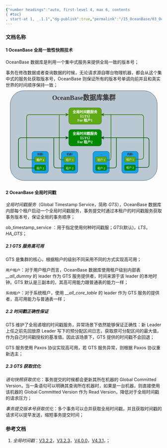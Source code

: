 ```yaml
---
{"number headings":"auto, first-level 4, max 6, contents
{ #toc}
, start-at 1, _.1.1","dg-publish":true,"permalink":"/15_OceanBase/03_OceanBase 高阶进阶/事务管理/OceanBase 全局时间戳/","dgPassFrontmatter":true}
---
```



### 文档名称
#### 1 OceanBase 全局一致性快照技术

OceanBase 数据库是利用一个集中式服务来提供全局一致的版本号；

事务在修改数据或者查询数据的时候，无论请求源自哪台物理机器，都会从这个集中式的服务处获取版本号，OceanBase 则保证所有的版本号单调向前并且和真实世界的时间顺序保持一致；
<svg xmlns="http://www.w3.org/2000/svg" version="1.1" height="331.00000000000006px" width="541.0000000000001px" viewBox="-10 -10 561.0000000000001 351.00000000000006" content="&lt;mxGraphModel dx=&quot;1228&quot; dy=&quot;941&quot; grid=&quot;1&quot; gridSize=&quot;10&quot; guides=&quot;1&quot; tooltips=&quot;1&quot; connect=&quot;1&quot; arrows=&quot;1&quot; fold=&quot;1&quot; page=&quot;0&quot; pageScale=&quot;1&quot; pageWidth=&quot;827&quot; pageHeight=&quot;1169&quot; math=&quot;0&quot; shadow=&quot;0&quot;&gt;&lt;root&gt;&lt;mxCell id=&quot;0&quot;/&gt;&lt;mxCell id=&quot;168&quot; value=&quot;00&quot; style=&quot;locked=1;&quot; parent=&quot;0&quot;/&gt;&lt;mxCell id=&quot;182&quot; value=&quot;&quot; style=&quot;rounded=1;whiteSpace=wrap;html=1;fontSize=10;fillColor=#bac8d3;strokeColor=#23445d;&quot; vertex=&quot;1&quot; parent=&quot;168&quot;&gt;&lt;mxGeometry x=&quot;-110&quot; y=&quot;-33&quot; width=&quot;540&quot; height=&quot;330&quot; as=&quot;geometry&quot;/&gt;&lt;/mxCell&gt;&lt;mxCell id=&quot;3&quot; value=&quot;&amp;lt;div&amp;gt;&amp;lt;span style=&amp;quot;font-size: 18pt ; font-family: &amp;amp;#34;alibabapuhuiti_2_85_bold&amp;amp;#34; ; color: rgb(58 , 54 , 54) ; font-weight: bold&amp;quot;&amp;gt;OceanBase数据库集群&amp;lt;/span&amp;gt;&amp;lt;/div&amp;gt;&quot; style=&quot;text;html=1;strokeColor=none;fillColor=none;align=center;verticalAlign=middle;whiteSpace=wrap;rounded=0;&quot; parent=&quot;168&quot; vertex=&quot;1&quot;&gt;&lt;mxGeometry x=&quot;25&quot; y=&quot;-33&quot; width=&quot;270&quot; height=&quot;50&quot; as=&quot;geometry&quot;/&gt;&lt;/mxCell&gt;&lt;mxCell id=&quot;1&quot; value=&quot;01&quot; style=&quot;locked=1;&quot; parent=&quot;0&quot;/&gt;&lt;mxCell id=&quot;5&quot; value=&quot;&quot; style=&quot;rounded=1;whiteSpace=wrap;html=1;fillColor=#60a917;strokeColor=#2D7600;fontColor=#ffffff;&quot; parent=&quot;1&quot; vertex=&quot;1&quot;&gt;&lt;mxGeometry x=&quot;105&quot; y=&quot;30&quot; width=&quot;120&quot; height=&quot;60&quot; as=&quot;geometry&quot;/&gt;&lt;/mxCell&gt;&lt;mxCell id=&quot;6&quot; value=&quot;&amp;lt;div style=&amp;quot;font-size: 13px&amp;quot;&amp;gt;&amp;lt;span style=&amp;quot;font-family: &amp;amp;#34;alibabapuhuiti_2_85_bold&amp;amp;#34; ; color: rgb(255 , 255 , 255) ; font-weight: bold&amp;quot;&amp;gt;&amp;lt;font style=&amp;quot;font-size: 13px&amp;quot;&amp;gt;全局时间戳服务&amp;lt;br&amp;gt;&amp;lt;/font&amp;gt;&amp;lt;/span&amp;gt;&amp;lt;/div&amp;gt;&amp;lt;div style=&amp;quot;font-size: 13px&amp;quot;&amp;gt;&amp;lt;span style=&amp;quot;font-family: &amp;amp;#34;alibabapuhuiti_2_85_bold&amp;amp;#34; ; color: rgb(255 , 255 , 255) ; font-weight: bold&amp;quot;&amp;gt;&amp;lt;font style=&amp;quot;font-size: 13px&amp;quot;&amp;gt;（GTS）&amp;lt;br&amp;gt;&amp;lt;/font&amp;gt;&amp;lt;/span&amp;gt;&amp;lt;/div&amp;gt;&amp;lt;div style=&amp;quot;font-size: 13px&amp;quot;&amp;gt;&amp;lt;span style=&amp;quot;font-family: &amp;amp;#34;alibabapuhuiti_2_85_bold&amp;amp;#34; ; color: rgb(255 , 255 , 255) ; font-weight: bold&amp;quot;&amp;gt;&amp;lt;font style=&amp;quot;font-size: 13px&amp;quot;&amp;gt;For 租户1&amp;lt;/font&amp;gt;&amp;lt;/span&amp;gt;&amp;lt;/div&amp;gt;&quot; style=&quot;text;html=1;strokeColor=none;fillColor=none;align=center;verticalAlign=middle;whiteSpace=wrap;rounded=0;&quot; parent=&quot;1&quot; vertex=&quot;1&quot;&gt;&lt;mxGeometry x=&quot;105&quot; y=&quot;50&quot; width=&quot;117.5&quot; height=&quot;20&quot; as=&quot;geometry&quot;/&gt;&lt;/mxCell&gt;&lt;mxCell id=&quot;8&quot; value=&quot;&quot; style=&quot;rounded=1;whiteSpace=wrap;html=1;fillColor=#008a00;strokeColor=#005700;fontColor=#ffffff;&quot; parent=&quot;1&quot; vertex=&quot;1&quot;&gt;&lt;mxGeometry x=&quot;105&quot; y=&quot;110&quot; width=&quot;120&quot; height=&quot;60&quot; as=&quot;geometry&quot;/&gt;&lt;/mxCell&gt;&lt;mxCell id=&quot;9&quot; value=&quot;&amp;lt;div style=&amp;quot;font-size: 13px&amp;quot;&amp;gt;&amp;lt;span style=&amp;quot;font-family: &amp;amp;#34;alibabapuhuiti_2_85_bold&amp;amp;#34; ; color: rgb(255 , 255 , 255) ; font-weight: bold&amp;quot;&amp;gt;&amp;lt;font style=&amp;quot;font-size: 13px&amp;quot;&amp;gt;全局时间戳服务&amp;lt;br&amp;gt;&amp;lt;/font&amp;gt;&amp;lt;/span&amp;gt;&amp;lt;/div&amp;gt;&amp;lt;div style=&amp;quot;font-size: 13px&amp;quot;&amp;gt;&amp;lt;span style=&amp;quot;font-family: &amp;amp;#34;alibabapuhuiti_2_85_bold&amp;amp;#34; ; color: rgb(255 , 255 , 255) ; font-weight: bold&amp;quot;&amp;gt;&amp;lt;font style=&amp;quot;font-size: 13px&amp;quot;&amp;gt;（GTS）&amp;lt;br&amp;gt;&amp;lt;/font&amp;gt;&amp;lt;/span&amp;gt;&amp;lt;/div&amp;gt;&amp;lt;div style=&amp;quot;font-size: 13px&amp;quot;&amp;gt;&amp;lt;span style=&amp;quot;font-family: &amp;amp;#34;alibabapuhuiti_2_85_bold&amp;amp;#34; ; color: rgb(255 , 255 , 255) ; font-weight: bold&amp;quot;&amp;gt;&amp;lt;font style=&amp;quot;font-size: 13px&amp;quot;&amp;gt;For 租户2&amp;lt;/font&amp;gt;&amp;lt;/span&amp;gt;&amp;lt;/div&amp;gt;&quot; style=&quot;text;html=1;strokeColor=none;fillColor=none;align=center;verticalAlign=middle;whiteSpace=wrap;rounded=0;&quot; parent=&quot;1&quot; vertex=&quot;1&quot;&gt;&lt;mxGeometry x=&quot;105&quot; y=&quot;130&quot; width=&quot;117.5&quot; height=&quot;20&quot; as=&quot;geometry&quot;/&gt;&lt;/mxCell&gt;&lt;mxCell id=&quot;10&quot; value=&quot;&quot; style=&quot;rounded=1;whiteSpace=wrap;html=1;fillColor=#1ba1e2;strokeColor=#006EAF;fontColor=#ffffff;&quot; parent=&quot;1&quot; vertex=&quot;1&quot;&gt;&lt;mxGeometry x=&quot;-30&quot; y=&quot;190&quot; width=&quot;60&quot; height=&quot;80&quot; as=&quot;geometry&quot;/&gt;&lt;/mxCell&gt;&lt;mxCell id=&quot;72&quot; value=&quot;&quot; style=&quot;rounded=1;whiteSpace=wrap;html=1;fillColor=#1ba1e2;strokeColor=#006EAF;fontColor=#ffffff;&quot; vertex=&quot;1&quot; parent=&quot;1&quot;&gt;&lt;mxGeometry x=&quot;194&quot; y=&quot;190&quot; width=&quot;60&quot; height=&quot;80&quot; as=&quot;geometry&quot;/&gt;&lt;/mxCell&gt;&lt;mxCell id=&quot;73&quot; value=&quot;&amp;lt;div style=&amp;quot;font-size: 9px;&amp;quot;&amp;gt;&amp;lt;span style=&amp;quot;font-size: 9px; font-family: alibabapuhuiti_2_85_bold; color: rgb(58, 54, 54); font-weight: bold;&amp;quot;&amp;gt;机器1&amp;lt;/span&amp;gt;&amp;lt;/div&amp;gt;&quot; style=&quot;text;html=1;strokeColor=none;fillColor=none;align=center;verticalAlign=middle;whiteSpace=wrap;rounded=0;fontSize=9;&quot; vertex=&quot;1&quot; parent=&quot;1&quot;&gt;&lt;mxGeometry x=&quot;209&quot; y=&quot;190&quot; width=&quot;30&quot; height=&quot;20&quot; as=&quot;geometry&quot;/&gt;&lt;/mxCell&gt;&lt;mxCell id=&quot;74&quot; value=&quot;&quot; style=&quot;rounded=1;whiteSpace=wrap;html=1;fillColor=#1ba1e2;strokeColor=#006EAF;fontColor=#ffffff;&quot; vertex=&quot;1&quot; parent=&quot;1&quot;&gt;&lt;mxGeometry x=&quot;78&quot; y=&quot;190&quot; width=&quot;60&quot; height=&quot;80&quot; as=&quot;geometry&quot;/&gt;&lt;/mxCell&gt;&lt;mxCell id=&quot;77&quot; value=&quot;&amp;lt;div style=&amp;quot;font-size: 9px;&amp;quot;&amp;gt;&amp;lt;span style=&amp;quot;font-size: 9px; font-family: alibabapuhuiti_2_85_bold; color: rgb(58, 54, 54); font-weight: bold;&amp;quot;&amp;gt;机器1&amp;lt;/span&amp;gt;&amp;lt;/div&amp;gt;&quot; style=&quot;text;html=1;strokeColor=none;fillColor=none;align=center;verticalAlign=middle;whiteSpace=wrap;rounded=0;fontSize=9;&quot; vertex=&quot;1&quot; parent=&quot;1&quot;&gt;&lt;mxGeometry x=&quot;93&quot; y=&quot;190&quot; width=&quot;30&quot; height=&quot;20&quot; as=&quot;geometry&quot;/&gt;&lt;/mxCell&gt;&lt;mxCell id=&quot;80&quot; value=&quot;&amp;lt;div style=&amp;quot;font-size: 9px;&amp;quot;&amp;gt;&amp;lt;span style=&amp;quot;font-size: 9px; font-family: alibabapuhuiti_2_85_bold; color: rgb(58, 54, 54); font-weight: bold;&amp;quot;&amp;gt;机器1&amp;lt;/span&amp;gt;&amp;lt;/div&amp;gt;&quot; style=&quot;text;html=1;strokeColor=none;fillColor=none;align=center;verticalAlign=middle;whiteSpace=wrap;rounded=0;fontSize=9;&quot; vertex=&quot;1&quot; parent=&quot;1&quot;&gt;&lt;mxGeometry x=&quot;-15&quot; y=&quot;190&quot; width=&quot;30&quot; height=&quot;20&quot; as=&quot;geometry&quot;/&gt;&lt;/mxCell&gt;&lt;mxCell id=&quot;84&quot; value=&quot;&quot; style=&quot;rounded=1;whiteSpace=wrap;html=1;fillColor=#1ba1e2;strokeColor=#006EAF;fontColor=#ffffff;&quot; vertex=&quot;1&quot; parent=&quot;1&quot;&gt;&lt;mxGeometry x=&quot;300&quot; y=&quot;190&quot; width=&quot;60&quot; height=&quot;80&quot; as=&quot;geometry&quot;/&gt;&lt;/mxCell&gt;&lt;mxCell id=&quot;85&quot; value=&quot;&amp;lt;div style=&amp;quot;font-size: 9px;&amp;quot;&amp;gt;&amp;lt;span style=&amp;quot;font-size: 9px; font-family: alibabapuhuiti_2_85_bold; color: rgb(58, 54, 54); font-weight: bold;&amp;quot;&amp;gt;机器1&amp;lt;/span&amp;gt;&amp;lt;/div&amp;gt;&quot; style=&quot;text;html=1;strokeColor=none;fillColor=none;align=center;verticalAlign=middle;whiteSpace=wrap;rounded=0;fontSize=9;&quot; vertex=&quot;1&quot; parent=&quot;1&quot;&gt;&lt;mxGeometry x=&quot;315&quot; y=&quot;190&quot; width=&quot;30&quot; height=&quot;20&quot; as=&quot;geometry&quot;/&gt;&lt;/mxCell&gt;&lt;mxCell id=&quot;117&quot; value=&quot;_3&quot; style=&quot;locked=1;&quot; parent=&quot;0&quot;/&gt;&lt;mxCell id=&quot;124&quot; value=&quot;&quot; style=&quot;rounded=1;whiteSpace=wrap;html=1;fillColor=#1ba1e2;strokeColor=#006EAF;fontColor=#ffffff;&quot; vertex=&quot;1&quot; parent=&quot;117&quot;&gt;&lt;mxGeometry x=&quot;-30&quot; y=&quot;190&quot; width=&quot;60&quot; height=&quot;80&quot; as=&quot;geometry&quot;/&gt;&lt;/mxCell&gt;&lt;mxCell id=&quot;130&quot; value=&quot;&quot; style=&quot;rounded=1;whiteSpace=wrap;html=1;fillColor=#1ba1e2;strokeColor=#006EAF;fontColor=#ffffff;&quot; vertex=&quot;1&quot; parent=&quot;117&quot;&gt;&lt;mxGeometry x=&quot;194&quot; y=&quot;190&quot; width=&quot;60&quot; height=&quot;80&quot; as=&quot;geometry&quot;/&gt;&lt;/mxCell&gt;&lt;mxCell id=&quot;131&quot; value=&quot;&amp;lt;div style=&amp;quot;font-size: 9px&amp;quot;&amp;gt;&amp;lt;span style=&amp;quot;font-size: 9px ; font-family: &amp;amp;#34;alibabapuhuiti_2_85_bold&amp;amp;#34; ; color: rgb(58 , 54 , 54) ; font-weight: bold&amp;quot;&amp;gt;....&amp;lt;/span&amp;gt;&amp;lt;/div&amp;gt;&quot; style=&quot;text;html=1;strokeColor=none;fillColor=none;align=center;verticalAlign=middle;whiteSpace=wrap;rounded=0;fontSize=9;&quot; vertex=&quot;1&quot; parent=&quot;117&quot;&gt;&lt;mxGeometry x=&quot;209&quot; y=&quot;190&quot; width=&quot;30&quot; height=&quot;20&quot; as=&quot;geometry&quot;/&gt;&lt;/mxCell&gt;&lt;mxCell id=&quot;132&quot; value=&quot;&quot; style=&quot;rounded=1;whiteSpace=wrap;html=1;fillColor=#1ba1e2;strokeColor=#006EAF;fontColor=#ffffff;&quot; vertex=&quot;1&quot; parent=&quot;117&quot;&gt;&lt;mxGeometry x=&quot;78&quot; y=&quot;190&quot; width=&quot;60&quot; height=&quot;80&quot; as=&quot;geometry&quot;/&gt;&lt;/mxCell&gt;&lt;mxCell id=&quot;133&quot; value=&quot;&amp;lt;div style=&amp;quot;font-size: 9px;&amp;quot;&amp;gt;&amp;lt;span style=&amp;quot;font-size: 9px; font-family: alibabapuhuiti_2_85_bold; color: rgb(58, 54, 54); font-weight: bold;&amp;quot;&amp;gt;机器1&amp;lt;/span&amp;gt;&amp;lt;/div&amp;gt;&quot; style=&quot;text;html=1;strokeColor=none;fillColor=none;align=center;verticalAlign=middle;whiteSpace=wrap;rounded=0;fontSize=9;&quot; vertex=&quot;1&quot; parent=&quot;117&quot;&gt;&lt;mxGeometry x=&quot;93&quot; y=&quot;190&quot; width=&quot;30&quot; height=&quot;20&quot; as=&quot;geometry&quot;/&gt;&lt;/mxCell&gt;&lt;mxCell id=&quot;134&quot; value=&quot;&amp;lt;div style=&amp;quot;font-size: 9px;&amp;quot;&amp;gt;&amp;lt;span style=&amp;quot;font-size: 9px; font-family: alibabapuhuiti_2_85_bold; color: rgb(58, 54, 54); font-weight: bold;&amp;quot;&amp;gt;机器1&amp;lt;/span&amp;gt;&amp;lt;/div&amp;gt;&quot; style=&quot;text;html=1;strokeColor=none;fillColor=none;align=center;verticalAlign=middle;whiteSpace=wrap;rounded=0;fontSize=9;&quot; vertex=&quot;1&quot; parent=&quot;117&quot;&gt;&lt;mxGeometry x=&quot;-15&quot; y=&quot;190&quot; width=&quot;30&quot; height=&quot;20&quot; as=&quot;geometry&quot;/&gt;&lt;/mxCell&gt;&lt;mxCell id=&quot;136&quot; value=&quot;&quot; style=&quot;rounded=1;whiteSpace=wrap;html=1;fillColor=#1ba1e2;strokeColor=#006EAF;fontColor=#ffffff;&quot; vertex=&quot;1&quot; parent=&quot;117&quot;&gt;&lt;mxGeometry x=&quot;300&quot; y=&quot;190&quot; width=&quot;60&quot; height=&quot;80&quot; as=&quot;geometry&quot;/&gt;&lt;/mxCell&gt;&lt;mxCell id=&quot;137&quot; value=&quot;&amp;lt;div style=&amp;quot;font-size: 9px;&amp;quot;&amp;gt;&amp;lt;span style=&amp;quot;font-size: 9px; font-family: alibabapuhuiti_2_85_bold; color: rgb(58, 54, 54); font-weight: bold;&amp;quot;&amp;gt;机器1&amp;lt;/span&amp;gt;&amp;lt;/div&amp;gt;&quot; style=&quot;text;html=1;strokeColor=none;fillColor=none;align=center;verticalAlign=middle;whiteSpace=wrap;rounded=0;fontSize=9;&quot; vertex=&quot;1&quot; parent=&quot;117&quot;&gt;&lt;mxGeometry x=&quot;315&quot; y=&quot;190&quot; width=&quot;30&quot; height=&quot;20&quot; as=&quot;geometry&quot;/&gt;&lt;/mxCell&gt;&lt;mxCell id=&quot;138&quot; value=&quot;&quot; style=&quot;rounded=1;whiteSpace=wrap;html=1;fillColor=#60a917;strokeColor=#2D7600;fontColor=#ffffff;&quot; vertex=&quot;1&quot; parent=&quot;117&quot;&gt;&lt;mxGeometry x=&quot;-20&quot; y=&quot;210&quot; width=&quot;40&quot; height=&quot;20&quot; as=&quot;geometry&quot;/&gt;&lt;/mxCell&gt;&lt;mxCell id=&quot;139&quot; value=&quot;&quot; style=&quot;rounded=1;whiteSpace=wrap;html=1;fillColor=#008a00;strokeColor=#005700;fontColor=#ffffff;&quot; vertex=&quot;1&quot; parent=&quot;117&quot;&gt;&lt;mxGeometry x=&quot;-20&quot; y=&quot;240&quot; width=&quot;40&quot; height=&quot;20&quot; as=&quot;geometry&quot;/&gt;&lt;/mxCell&gt;&lt;mxCell id=&quot;141&quot; value=&quot;&quot; style=&quot;rounded=1;whiteSpace=wrap;html=1;fillColor=#60a917;strokeColor=#2D7600;fontColor=#ffffff;&quot; vertex=&quot;1&quot; parent=&quot;117&quot;&gt;&lt;mxGeometry x=&quot;88&quot; y=&quot;210&quot; width=&quot;40&quot; height=&quot;20&quot; as=&quot;geometry&quot;/&gt;&lt;/mxCell&gt;&lt;mxCell id=&quot;142&quot; value=&quot;&quot; style=&quot;rounded=1;whiteSpace=wrap;html=1;fillColor=#008a00;strokeColor=#005700;fontColor=#ffffff;&quot; vertex=&quot;1&quot; parent=&quot;117&quot;&gt;&lt;mxGeometry x=&quot;88&quot; y=&quot;240&quot; width=&quot;40&quot; height=&quot;20&quot; as=&quot;geometry&quot;/&gt;&lt;/mxCell&gt;&lt;mxCell id=&quot;143&quot; value=&quot;&quot; style=&quot;rounded=1;whiteSpace=wrap;html=1;fillColor=#60a917;strokeColor=#2D7600;fontColor=#ffffff;&quot; vertex=&quot;1&quot; parent=&quot;117&quot;&gt;&lt;mxGeometry x=&quot;204&quot; y=&quot;210&quot; width=&quot;40&quot; height=&quot;20&quot; as=&quot;geometry&quot;/&gt;&lt;/mxCell&gt;&lt;mxCell id=&quot;144&quot; value=&quot;&quot; style=&quot;rounded=1;whiteSpace=wrap;html=1;fillColor=#008a00;strokeColor=#005700;fontColor=#ffffff;&quot; vertex=&quot;1&quot; parent=&quot;117&quot;&gt;&lt;mxGeometry x=&quot;204&quot; y=&quot;240&quot; width=&quot;40&quot; height=&quot;20&quot; as=&quot;geometry&quot;/&gt;&lt;/mxCell&gt;&lt;mxCell id=&quot;145&quot; value=&quot;&quot; style=&quot;rounded=1;whiteSpace=wrap;html=1;fillColor=#60a917;strokeColor=#2D7600;fontColor=#ffffff;&quot; vertex=&quot;1&quot; parent=&quot;117&quot;&gt;&lt;mxGeometry x=&quot;310&quot; y=&quot;210&quot; width=&quot;40&quot; height=&quot;20&quot; as=&quot;geometry&quot;/&gt;&lt;/mxCell&gt;&lt;mxCell id=&quot;146&quot; value=&quot;&quot; style=&quot;rounded=1;whiteSpace=wrap;html=1;fillColor=#008a00;strokeColor=#005700;fontColor=#ffffff;&quot; vertex=&quot;1&quot; parent=&quot;117&quot;&gt;&lt;mxGeometry x=&quot;310&quot; y=&quot;240&quot; width=&quot;40&quot; height=&quot;20&quot; as=&quot;geometry&quot;/&gt;&lt;/mxCell&gt;&lt;mxCell id=&quot;147&quot; value=&quot;租户 1&quot; style=&quot;text;html=1;strokeColor=none;fillColor=none;align=center;verticalAlign=middle;whiteSpace=wrap;rounded=0;fontSize=10;&quot; vertex=&quot;1&quot; parent=&quot;117&quot;&gt;&lt;mxGeometry x=&quot;-20&quot; y=&quot;212&quot; width=&quot;40&quot; height=&quot;18&quot; as=&quot;geometry&quot;/&gt;&lt;/mxCell&gt;&lt;mxCell id=&quot;148&quot; value=&quot;租户 2&quot; style=&quot;text;html=1;strokeColor=none;fillColor=none;align=center;verticalAlign=middle;whiteSpace=wrap;rounded=0;fontSize=10;&quot; vertex=&quot;1&quot; parent=&quot;117&quot;&gt;&lt;mxGeometry x=&quot;-20&quot; y=&quot;240&quot; width=&quot;40&quot; height=&quot;22&quot; as=&quot;geometry&quot;/&gt;&lt;/mxCell&gt;&lt;mxCell id=&quot;149&quot; value=&quot;租户 1&quot; style=&quot;text;html=1;strokeColor=none;fillColor=none;align=center;verticalAlign=middle;whiteSpace=wrap;rounded=0;fontSize=10;&quot; vertex=&quot;1&quot; parent=&quot;117&quot;&gt;&lt;mxGeometry x=&quot;88&quot; y=&quot;212&quot; width=&quot;40&quot; height=&quot;18&quot; as=&quot;geometry&quot;/&gt;&lt;/mxCell&gt;&lt;mxCell id=&quot;150&quot; value=&quot;租户 2&quot; style=&quot;text;html=1;strokeColor=none;fillColor=none;align=center;verticalAlign=middle;whiteSpace=wrap;rounded=0;fontSize=10;&quot; vertex=&quot;1&quot; parent=&quot;117&quot;&gt;&lt;mxGeometry x=&quot;88&quot; y=&quot;240&quot; width=&quot;40&quot; height=&quot;22&quot; as=&quot;geometry&quot;/&gt;&lt;/mxCell&gt;&lt;mxCell id=&quot;153&quot; value=&quot;租户 1&quot; style=&quot;text;html=1;strokeColor=none;fillColor=none;align=center;verticalAlign=middle;whiteSpace=wrap;rounded=0;fontSize=10;&quot; vertex=&quot;1&quot; parent=&quot;117&quot;&gt;&lt;mxGeometry x=&quot;-20&quot; y=&quot;212&quot; width=&quot;40&quot; height=&quot;18&quot; as=&quot;geometry&quot;/&gt;&lt;/mxCell&gt;&lt;mxCell id=&quot;154&quot; value=&quot;租户 2&quot; style=&quot;text;html=1;strokeColor=none;fillColor=none;align=center;verticalAlign=middle;whiteSpace=wrap;rounded=0;fontSize=10;&quot; vertex=&quot;1&quot; parent=&quot;117&quot;&gt;&lt;mxGeometry x=&quot;204&quot; y=&quot;240&quot; width=&quot;40&quot; height=&quot;22&quot; as=&quot;geometry&quot;/&gt;&lt;/mxCell&gt;&lt;mxCell id=&quot;155&quot; value=&quot;租户 1&quot; style=&quot;text;html=1;strokeColor=none;fillColor=none;align=center;verticalAlign=middle;whiteSpace=wrap;rounded=0;fontSize=10;&quot; vertex=&quot;1&quot; parent=&quot;117&quot;&gt;&lt;mxGeometry x=&quot;204&quot; y=&quot;212&quot; width=&quot;40&quot; height=&quot;18&quot; as=&quot;geometry&quot;/&gt;&lt;/mxCell&gt;&lt;mxCell id=&quot;156&quot; value=&quot;租户 2&quot; style=&quot;text;html=1;strokeColor=none;fillColor=none;align=center;verticalAlign=middle;whiteSpace=wrap;rounded=0;fontSize=10;&quot; vertex=&quot;1&quot; parent=&quot;117&quot;&gt;&lt;mxGeometry x=&quot;310&quot; y=&quot;238&quot; width=&quot;40&quot; height=&quot;22&quot; as=&quot;geometry&quot;/&gt;&lt;/mxCell&gt;&lt;mxCell id=&quot;157&quot; value=&quot;租户 1&quot; style=&quot;text;html=1;strokeColor=none;fillColor=none;align=center;verticalAlign=middle;whiteSpace=wrap;rounded=0;fontSize=10;&quot; vertex=&quot;1&quot; parent=&quot;117&quot;&gt;&lt;mxGeometry x=&quot;310&quot; y=&quot;210&quot; width=&quot;40&quot; height=&quot;18&quot; as=&quot;geometry&quot;/&gt;&lt;/mxCell&gt;&lt;mxCell id=&quot;184&quot; value=&quot;&quot; style=&quot;endArrow=classic;html=1;fontSize=10;strokeWidth=2;fillColor=#60a917;strokeColor=#2D7600;exitX=0;exitY=0.5;exitDx=0;exitDy=0;entryX=0;entryY=0.25;entryDx=0;entryDy=0;&quot; edge=&quot;1&quot; parent=&quot;117&quot; source=&quot;153&quot; target=&quot;6&quot;&gt;&lt;mxGeometry width=&quot;50&quot; height=&quot;50&quot; relative=&quot;1&quot; as=&quot;geometry&quot;&gt;&lt;mxPoint x=&quot;40&quot; y=&quot;230&quot; as=&quot;sourcePoint&quot;/&gt;&lt;mxPoint x=&quot;90&quot; y=&quot;180&quot; as=&quot;targetPoint&quot;/&gt;&lt;Array as=&quot;points&quot;&gt;&lt;mxPoint x=&quot;-50&quot; y=&quot;221&quot;/&gt;&lt;mxPoint x=&quot;-50&quot; y=&quot;55&quot;/&gt;&lt;/Array&gt;&lt;/mxGeometry&gt;&lt;/mxCell&gt;&lt;mxCell id=&quot;190&quot; value=&quot;&quot; style=&quot;endArrow=none;html=1;fontSize=10;strokeWidth=2;fillColor=#60a917;strokeColor=#2D7600;exitX=0;exitY=0.5;exitDx=0;exitDy=0;&quot; edge=&quot;1&quot; parent=&quot;117&quot; source=&quot;149&quot;&gt;&lt;mxGeometry width=&quot;50&quot; height=&quot;50&quot; relative=&quot;1&quot; as=&quot;geometry&quot;&gt;&lt;mxPoint x=&quot;70&quot; y=&quot;206&quot; as=&quot;sourcePoint&quot;/&gt;&lt;mxPoint x=&quot;70&quot; y=&quot;56&quot; as=&quot;targetPoint&quot;/&gt;&lt;Array as=&quot;points&quot;&gt;&lt;mxPoint x=&quot;70&quot; y=&quot;221&quot;/&gt;&lt;mxPoint x=&quot;70&quot; y=&quot;180&quot;/&gt;&lt;mxPoint x=&quot;70&quot; y=&quot;136&quot;/&gt;&lt;/Array&gt;&lt;/mxGeometry&gt;&lt;/mxCell&gt;&lt;mxCell id=&quot;193&quot; value=&quot;&quot; style=&quot;endArrow=classic;html=1;fontSize=10;strokeWidth=2;exitX=1;exitY=0.5;exitDx=0;exitDy=0;fillColor=#60a917;strokeColor=#2D7600;entryX=1;entryY=0.25;entryDx=0;entryDy=0;&quot; edge=&quot;1&quot; parent=&quot;117&quot; source=&quot;157&quot; target=&quot;6&quot;&gt;&lt;mxGeometry width=&quot;50&quot; height=&quot;50&quot; relative=&quot;1&quot; as=&quot;geometry&quot;&gt;&lt;mxPoint x=&quot;380&quot; y=&quot;270&quot; as=&quot;sourcePoint&quot;/&gt;&lt;mxPoint x=&quot;430&quot; y=&quot;220&quot; as=&quot;targetPoint&quot;/&gt;&lt;Array as=&quot;points&quot;&gt;&lt;mxPoint x=&quot;380&quot; y=&quot;219&quot;/&gt;&lt;mxPoint x=&quot;380&quot; y=&quot;55&quot;/&gt;&lt;/Array&gt;&lt;/mxGeometry&gt;&lt;/mxCell&gt;&lt;mxCell id=&quot;194&quot; value=&quot;&quot; style=&quot;endArrow=none;html=1;fontSize=10;strokeWidth=2;exitX=1;exitY=0.5;exitDx=0;exitDy=0;fillColor=#60a917;strokeColor=#2D7600;&quot; edge=&quot;1&quot; parent=&quot;117&quot; source=&quot;155&quot;&gt;&lt;mxGeometry width=&quot;50&quot; height=&quot;50&quot; relative=&quot;1&quot; as=&quot;geometry&quot;&gt;&lt;mxPoint x=&quot;310&quot; y=&quot;223&quot; as=&quot;sourcePoint&quot;/&gt;&lt;mxPoint x=&quot;260&quot; y=&quot;54&quot; as=&quot;targetPoint&quot;/&gt;&lt;Array as=&quot;points&quot;&gt;&lt;mxPoint x=&quot;260&quot; y=&quot;223&quot;/&gt;&lt;/Array&gt;&lt;/mxGeometry&gt;&lt;/mxCell&gt;&lt;mxCell id=&quot;195&quot; value=&quot;&quot; style=&quot;endArrow=classic;html=1;fontSize=10;strokeWidth=2;entryX=0;entryY=0.5;entryDx=0;entryDy=0;exitX=0;exitY=0.5;exitDx=0;exitDy=0;fillColor=#008a00;strokeColor=#005700;&quot; edge=&quot;1&quot; parent=&quot;117&quot; source=&quot;148&quot; target=&quot;9&quot;&gt;&lt;mxGeometry width=&quot;50&quot; height=&quot;50&quot; relative=&quot;1&quot; as=&quot;geometry&quot;&gt;&lt;mxPoint x=&quot;170&quot; y=&quot;230&quot; as=&quot;sourcePoint&quot;/&gt;&lt;mxPoint x=&quot;220&quot; y=&quot;180&quot; as=&quot;targetPoint&quot;/&gt;&lt;Array as=&quot;points&quot;&gt;&lt;mxPoint x=&quot;-80&quot; y=&quot;251&quot;/&gt;&lt;mxPoint x=&quot;-80&quot; y=&quot;140&quot;/&gt;&lt;/Array&gt;&lt;/mxGeometry&gt;&lt;/mxCell&gt;&lt;mxCell id=&quot;196&quot; value=&quot;&quot; style=&quot;endArrow=none;html=1;fontSize=10;strokeWidth=2;exitX=0;exitY=0.5;exitDx=0;exitDy=0;fillColor=#008a00;strokeColor=#005700;&quot; edge=&quot;1&quot; parent=&quot;117&quot; source=&quot;150&quot;&gt;&lt;mxGeometry width=&quot;50&quot; height=&quot;50&quot; relative=&quot;1&quot; as=&quot;geometry&quot;&gt;&lt;mxPoint x=&quot;170&quot; y=&quot;230&quot; as=&quot;sourcePoint&quot;/&gt;&lt;mxPoint x=&quot;50&quot; y=&quot;140&quot; as=&quot;targetPoint&quot;/&gt;&lt;Array as=&quot;points&quot;&gt;&lt;mxPoint x=&quot;50&quot; y=&quot;251&quot;/&gt;&lt;/Array&gt;&lt;/mxGeometry&gt;&lt;/mxCell&gt;&lt;mxCell id=&quot;197&quot; value=&quot;&quot; style=&quot;endArrow=classic;html=1;fontSize=10;strokeWidth=2;exitX=1;exitY=0.5;exitDx=0;exitDy=0;fillColor=#008a00;strokeColor=#005700;&quot; edge=&quot;1&quot; parent=&quot;117&quot; source=&quot;156&quot; target=&quot;9&quot;&gt;&lt;mxGeometry width=&quot;50&quot; height=&quot;50&quot; relative=&quot;1&quot; as=&quot;geometry&quot;&gt;&lt;mxPoint x=&quot;390&quot; y=&quot;300&quot; as=&quot;sourcePoint&quot;/&gt;&lt;mxPoint x=&quot;230&quot; y=&quot;140&quot; as=&quot;targetPoint&quot;/&gt;&lt;Array as=&quot;points&quot;&gt;&lt;mxPoint x=&quot;400&quot; y=&quot;249&quot;/&gt;&lt;mxPoint x=&quot;400&quot; y=&quot;140&quot;/&gt;&lt;/Array&gt;&lt;/mxGeometry&gt;&lt;/mxCell&gt;&lt;mxCell id=&quot;198&quot; value=&quot;&quot; style=&quot;endArrow=none;html=1;fontSize=10;strokeWidth=2;fillColor=#008a00;strokeColor=#005700;exitX=1;exitY=0.5;exitDx=0;exitDy=0;&quot; edge=&quot;1&quot; parent=&quot;117&quot; source=&quot;154&quot;&gt;&lt;mxGeometry width=&quot;50&quot; height=&quot;50&quot; relative=&quot;1&quot; as=&quot;geometry&quot;&gt;&lt;mxPoint x=&quot;170&quot; y=&quot;230&quot; as=&quot;sourcePoint&quot;/&gt;&lt;mxPoint x=&quot;280&quot; y=&quot;140&quot; as=&quot;targetPoint&quot;/&gt;&lt;Array as=&quot;points&quot;&gt;&lt;mxPoint x=&quot;280&quot; y=&quot;251&quot;/&gt;&lt;/Array&gt;&lt;/mxGeometry&gt;&lt;/mxCell&gt;&lt;/root&gt;&lt;/mxGraphModel&gt;"><style type="text/css"></style><rect x="0.5" y="0.5" width="540" height="330" rx="49.5" ry="49.5" fill="#bac8d3" stroke="#23445d" pointer-events="none"/><g><foreignObject style="overflow: visible; text-align: left;" pointer-events="none" width="100%" height="100%"><div xmlns="http://www.w3.org/1999/xhtml" style="display: flex; align-items: unsafe center; justify-content: unsafe center; width: 268px; height: 1px; padding-top: 26px; margin-left: 137px;"><div style="box-sizing: border-box; font-size: 0; text-align: center; "><div style="display: inline-block; font-size: 12px; font-family: Helvetica; color: #f0f0f0; line-height: 1.2; pointer-events: none; white-space: normal; word-wrap: normal; "><div><span style="font-size: 18pt ; font-family: &quot;alibabapuhuiti_2_85_bold&quot; ; color: rgb(58 , 54 , 54) ; font-weight: bold">OceanBase数据库集群</span></div></div></div></div></foreignObject></g><rect x="215.5" y="63.5" width="120" height="60" rx="9" ry="9" fill="#60a917" stroke="#2d7600" pointer-events="none"/><g><foreignObject style="overflow: visible; text-align: left;" pointer-events="none" width="100%" height="100%"><div xmlns="http://www.w3.org/1999/xhtml" style="display: flex; align-items: unsafe center; justify-content: unsafe center; width: 116px; height: 1px; padding-top: 94px; margin-left: 217px;"><div style="box-sizing: border-box; font-size: 0; text-align: center; "><div style="display: inline-block; font-size: 12px; font-family: Helvetica; color: #f0f0f0; line-height: 1.2; pointer-events: none; white-space: normal; word-wrap: normal; "><div style="font-size: 13px"><span style="font-family: &quot;alibabapuhuiti_2_85_bold&quot; ; color: rgb(255 , 255 , 255) ; font-weight: bold"><font style="font-size: 13px">全局时间戳服务<br /></font></span></div><div style="font-size: 13px"><span style="font-family: &quot;alibabapuhuiti_2_85_bold&quot; ; color: rgb(255 , 255 , 255) ; font-weight: bold"><font style="font-size: 13px">（GTS）<br /></font></span></div><div style="font-size: 13px"><span style="font-family: &quot;alibabapuhuiti_2_85_bold&quot; ; color: rgb(255 , 255 , 255) ; font-weight: bold"><font style="font-size: 13px">For 租户1</font></span></div></div></div></div></foreignObject></g><rect x="215.5" y="143.5" width="120" height="60" rx="9" ry="9" fill="#008a00" stroke="#005700" pointer-events="none"/><g><foreignObject style="overflow: visible; text-align: left;" pointer-events="none" width="100%" height="100%"><div xmlns="http://www.w3.org/1999/xhtml" style="display: flex; align-items: unsafe center; justify-content: unsafe center; width: 116px; height: 1px; padding-top: 174px; margin-left: 217px;"><div style="box-sizing: border-box; font-size: 0; text-align: center; "><div style="display: inline-block; font-size: 12px; font-family: Helvetica; color: #f0f0f0; line-height: 1.2; pointer-events: none; white-space: normal; word-wrap: normal; "><div style="font-size: 13px"><span style="font-family: &quot;alibabapuhuiti_2_85_bold&quot; ; color: rgb(255 , 255 , 255) ; font-weight: bold"><font style="font-size: 13px">全局时间戳服务<br /></font></span></div><div style="font-size: 13px"><span style="font-family: &quot;alibabapuhuiti_2_85_bold&quot; ; color: rgb(255 , 255 , 255) ; font-weight: bold"><font style="font-size: 13px">（GTS）<br /></font></span></div><div style="font-size: 13px"><span style="font-family: &quot;alibabapuhuiti_2_85_bold&quot; ; color: rgb(255 , 255 , 255) ; font-weight: bold"><font style="font-size: 13px">For 租户2</font></span></div></div></div></div></foreignObject></g><rect x="80.5" y="223.5" width="60" height="80" rx="9" ry="9" fill="#1ba1e2" stroke="#006eaf" pointer-events="none"/><rect x="304.5" y="223.5" width="60" height="80" rx="9" ry="9" fill="#1ba1e2" stroke="#006eaf" pointer-events="none"/><g><foreignObject style="overflow: visible; text-align: left;" pointer-events="none" width="100%" height="100%"><div xmlns="http://www.w3.org/1999/xhtml" style="display: flex; align-items: unsafe center; justify-content: unsafe center; width: 28px; height: 1px; padding-top: 234px; margin-left: 321px;"><div style="box-sizing: border-box; font-size: 0; text-align: center; "><div style="display: inline-block; font-size: 9px; font-family: Helvetica; color: #f0f0f0; line-height: 1.2; pointer-events: none; white-space: normal; word-wrap: normal; "><div style="font-size: 9px"><span style="font-size: 9px ; font-family: &quot;alibabapuhuiti_2_85_bold&quot; ; color: rgb(58 , 54 , 54) ; font-weight: bold">机器1</span></div></div></div></div></foreignObject></g><rect x="188.5" y="223.5" width="60" height="80" rx="9" ry="9" fill="#1ba1e2" stroke="#006eaf" pointer-events="none"/><g><foreignObject style="overflow: visible; text-align: left;" pointer-events="none" width="100%" height="100%"><div xmlns="http://www.w3.org/1999/xhtml" style="display: flex; align-items: unsafe center; justify-content: unsafe center; width: 28px; height: 1px; padding-top: 234px; margin-left: 205px;"><div style="box-sizing: border-box; font-size: 0; text-align: center; "><div style="display: inline-block; font-size: 9px; font-family: Helvetica; color: #f0f0f0; line-height: 1.2; pointer-events: none; white-space: normal; word-wrap: normal; "><div style="font-size: 9px"><span style="font-size: 9px ; font-family: &quot;alibabapuhuiti_2_85_bold&quot; ; color: rgb(58 , 54 , 54) ; font-weight: bold">机器1</span></div></div></div></div></foreignObject></g><g><foreignObject style="overflow: visible; text-align: left;" pointer-events="none" width="100%" height="100%"><div xmlns="http://www.w3.org/1999/xhtml" style="display: flex; align-items: unsafe center; justify-content: unsafe center; width: 28px; height: 1px; padding-top: 234px; margin-left: 97px;"><div style="box-sizing: border-box; font-size: 0; text-align: center; "><div style="display: inline-block; font-size: 9px; font-family: Helvetica; color: #f0f0f0; line-height: 1.2; pointer-events: none; white-space: normal; word-wrap: normal; "><div style="font-size: 9px"><span style="font-size: 9px ; font-family: &quot;alibabapuhuiti_2_85_bold&quot; ; color: rgb(58 , 54 , 54) ; font-weight: bold">机器1</span></div></div></div></div></foreignObject></g><rect x="410.5" y="223.5" width="60" height="80" rx="9" ry="9" fill="#1ba1e2" stroke="#006eaf" pointer-events="none"/><g><foreignObject style="overflow: visible; text-align: left;" pointer-events="none" width="100%" height="100%"><div xmlns="http://www.w3.org/1999/xhtml" style="display: flex; align-items: unsafe center; justify-content: unsafe center; width: 28px; height: 1px; padding-top: 234px; margin-left: 427px;"><div style="box-sizing: border-box; font-size: 0; text-align: center; "><div style="display: inline-block; font-size: 9px; font-family: Helvetica; color: #f0f0f0; line-height: 1.2; pointer-events: none; white-space: normal; word-wrap: normal; "><div style="font-size: 9px"><span style="font-size: 9px ; font-family: &quot;alibabapuhuiti_2_85_bold&quot; ; color: rgb(58 , 54 , 54) ; font-weight: bold">机器1</span></div></div></div></div></foreignObject></g><rect x="80.5" y="223.5" width="60" height="80" rx="9" ry="9" fill="#1ba1e2" stroke="#006eaf" pointer-events="none"/><rect x="304.5" y="223.5" width="60" height="80" rx="9" ry="9" fill="#1ba1e2" stroke="#006eaf" pointer-events="none"/><g><foreignObject style="overflow: visible; text-align: left;" pointer-events="none" width="100%" height="100%"><div xmlns="http://www.w3.org/1999/xhtml" style="display: flex; align-items: unsafe center; justify-content: unsafe center; width: 28px; height: 1px; padding-top: 234px; margin-left: 321px;"><div style="box-sizing: border-box; font-size: 0; text-align: center; "><div style="display: inline-block; font-size: 9px; font-family: Helvetica; color: #f0f0f0; line-height: 1.2; pointer-events: none; white-space: normal; word-wrap: normal; "><div style="font-size: 9px"><span style="font-size: 9px ; font-family: &quot;alibabapuhuiti_2_85_bold&quot; ; color: rgb(58 , 54 , 54) ; font-weight: bold">....</span></div></div></div></div></foreignObject></g><rect x="188.5" y="223.5" width="60" height="80" rx="9" ry="9" fill="#1ba1e2" stroke="#006eaf" pointer-events="none"/><g><foreignObject style="overflow: visible; text-align: left;" pointer-events="none" width="100%" height="100%"><div xmlns="http://www.w3.org/1999/xhtml" style="display: flex; align-items: unsafe center; justify-content: unsafe center; width: 28px; height: 1px; padding-top: 234px; margin-left: 205px;"><div style="box-sizing: border-box; font-size: 0; text-align: center; "><div style="display: inline-block; font-size: 9px; font-family: Helvetica; color: #f0f0f0; line-height: 1.2; pointer-events: none; white-space: normal; word-wrap: normal; "><div style="font-size: 9px"><span style="font-size: 9px ; font-family: &quot;alibabapuhuiti_2_85_bold&quot; ; color: rgb(58 , 54 , 54) ; font-weight: bold">机器1</span></div></div></div></div></foreignObject></g><g><foreignObject style="overflow: visible; text-align: left;" pointer-events="none" width="100%" height="100%"><div xmlns="http://www.w3.org/1999/xhtml" style="display: flex; align-items: unsafe center; justify-content: unsafe center; width: 28px; height: 1px; padding-top: 234px; margin-left: 97px;"><div style="box-sizing: border-box; font-size: 0; text-align: center; "><div style="display: inline-block; font-size: 9px; font-family: Helvetica; color: #f0f0f0; line-height: 1.2; pointer-events: none; white-space: normal; word-wrap: normal; "><div style="font-size: 9px"><span style="font-size: 9px ; font-family: &quot;alibabapuhuiti_2_85_bold&quot; ; color: rgb(58 , 54 , 54) ; font-weight: bold">机器1</span></div></div></div></div></foreignObject></g><rect x="410.5" y="223.5" width="60" height="80" rx="9" ry="9" fill="#1ba1e2" stroke="#006eaf" pointer-events="none"/><g><foreignObject style="overflow: visible; text-align: left;" pointer-events="none" width="100%" height="100%"><div xmlns="http://www.w3.org/1999/xhtml" style="display: flex; align-items: unsafe center; justify-content: unsafe center; width: 28px; height: 1px; padding-top: 234px; margin-left: 427px;"><div style="box-sizing: border-box; font-size: 0; text-align: center; "><div style="display: inline-block; font-size: 9px; font-family: Helvetica; color: #f0f0f0; line-height: 1.2; pointer-events: none; white-space: normal; word-wrap: normal; "><div style="font-size: 9px"><span style="font-size: 9px ; font-family: &quot;alibabapuhuiti_2_85_bold&quot; ; color: rgb(58 , 54 , 54) ; font-weight: bold">机器1</span></div></div></div></div></foreignObject></g><rect x="90.5" y="243.5" width="40" height="20" rx="3" ry="3" fill="#60a917" stroke="#2d7600" pointer-events="none"/><rect x="90.5" y="273.5" width="40" height="20" rx="3" ry="3" fill="#008a00" stroke="#005700" pointer-events="none"/><rect x="198.5" y="243.5" width="40" height="20" rx="3" ry="3" fill="#60a917" stroke="#2d7600" pointer-events="none"/><rect x="198.5" y="273.5" width="40" height="20" rx="3" ry="3" fill="#008a00" stroke="#005700" pointer-events="none"/><rect x="314.5" y="243.5" width="40" height="20" rx="3" ry="3" fill="#60a917" stroke="#2d7600" pointer-events="none"/><rect x="314.5" y="273.5" width="40" height="20" rx="3" ry="3" fill="#008a00" stroke="#005700" pointer-events="none"/><rect x="420.5" y="243.5" width="40" height="20" rx="3" ry="3" fill="#60a917" stroke="#2d7600" pointer-events="none"/><rect x="420.5" y="273.5" width="40" height="20" rx="3" ry="3" fill="#008a00" stroke="#005700" pointer-events="none"/><g><foreignObject style="overflow: visible; text-align: left;" pointer-events="none" width="100%" height="100%"><div xmlns="http://www.w3.org/1999/xhtml" style="display: flex; align-items: unsafe center; justify-content: unsafe center; width: 38px; height: 1px; padding-top: 255px; margin-left: 92px;"><div style="box-sizing: border-box; font-size: 0; text-align: center; "><div style="display: inline-block; font-size: 10px; font-family: Helvetica; color: #f0f0f0; line-height: 1.2; pointer-events: none; white-space: normal; word-wrap: normal; ">租户 1</div></div></div></foreignObject></g><g><foreignObject style="overflow: visible; text-align: left;" pointer-events="none" width="100%" height="100%"><div xmlns="http://www.w3.org/1999/xhtml" style="display: flex; align-items: unsafe center; justify-content: unsafe center; width: 38px; height: 1px; padding-top: 285px; margin-left: 92px;"><div style="box-sizing: border-box; font-size: 0; text-align: center; "><div style="display: inline-block; font-size: 10px; font-family: Helvetica; color: #f0f0f0; line-height: 1.2; pointer-events: none; white-space: normal; word-wrap: normal; ">租户 2</div></div></div></foreignObject></g><g><foreignObject style="overflow: visible; text-align: left;" pointer-events="none" width="100%" height="100%"><div xmlns="http://www.w3.org/1999/xhtml" style="display: flex; align-items: unsafe center; justify-content: unsafe center; width: 38px; height: 1px; padding-top: 255px; margin-left: 200px;"><div style="box-sizing: border-box; font-size: 0; text-align: center; "><div style="display: inline-block; font-size: 10px; font-family: Helvetica; color: #f0f0f0; line-height: 1.2; pointer-events: none; white-space: normal; word-wrap: normal; ">租户 1</div></div></div></foreignObject></g><g><foreignObject style="overflow: visible; text-align: left;" pointer-events="none" width="100%" height="100%"><div xmlns="http://www.w3.org/1999/xhtml" style="display: flex; align-items: unsafe center; justify-content: unsafe center; width: 38px; height: 1px; padding-top: 285px; margin-left: 200px;"><div style="box-sizing: border-box; font-size: 0; text-align: center; "><div style="display: inline-block; font-size: 10px; font-family: Helvetica; color: #f0f0f0; line-height: 1.2; pointer-events: none; white-space: normal; word-wrap: normal; ">租户 2</div></div></div></foreignObject></g><g><foreignObject style="overflow: visible; text-align: left;" pointer-events="none" width="100%" height="100%"><div xmlns="http://www.w3.org/1999/xhtml" style="display: flex; align-items: unsafe center; justify-content: unsafe center; width: 38px; height: 1px; padding-top: 255px; margin-left: 92px;"><div style="box-sizing: border-box; font-size: 0; text-align: center; "><div style="display: inline-block; font-size: 10px; font-family: Helvetica; color: #f0f0f0; line-height: 1.2; pointer-events: none; white-space: normal; word-wrap: normal; ">租户 1</div></div></div></foreignObject></g><g><foreignObject style="overflow: visible; text-align: left;" pointer-events="none" width="100%" height="100%"><div xmlns="http://www.w3.org/1999/xhtml" style="display: flex; align-items: unsafe center; justify-content: unsafe center; width: 38px; height: 1px; padding-top: 285px; margin-left: 316px;"><div style="box-sizing: border-box; font-size: 0; text-align: center; "><div style="display: inline-block; font-size: 10px; font-family: Helvetica; color: #f0f0f0; line-height: 1.2; pointer-events: none; white-space: normal; word-wrap: normal; ">租户 2</div></div></div></foreignObject></g><g><foreignObject style="overflow: visible; text-align: left;" pointer-events="none" width="100%" height="100%"><div xmlns="http://www.w3.org/1999/xhtml" style="display: flex; align-items: unsafe center; justify-content: unsafe center; width: 38px; height: 1px; padding-top: 255px; margin-left: 316px;"><div style="box-sizing: border-box; font-size: 0; text-align: center; "><div style="display: inline-block; font-size: 10px; font-family: Helvetica; color: #f0f0f0; line-height: 1.2; pointer-events: none; white-space: normal; word-wrap: normal; ">租户 1</div></div></div></foreignObject></g><g><foreignObject style="overflow: visible; text-align: left;" pointer-events="none" width="100%" height="100%"><div xmlns="http://www.w3.org/1999/xhtml" style="display: flex; align-items: unsafe center; justify-content: unsafe center; width: 38px; height: 1px; padding-top: 283px; margin-left: 422px;"><div style="box-sizing: border-box; font-size: 0; text-align: center; "><div style="display: inline-block; font-size: 10px; font-family: Helvetica; color: #f0f0f0; line-height: 1.2; pointer-events: none; white-space: normal; word-wrap: normal; ">租户 2</div></div></div></foreignObject></g><g><foreignObject style="overflow: visible; text-align: left;" pointer-events="none" width="100%" height="100%"><div xmlns="http://www.w3.org/1999/xhtml" style="display: flex; align-items: unsafe center; justify-content: unsafe center; width: 38px; height: 1px; padding-top: 253px; margin-left: 422px;"><div style="box-sizing: border-box; font-size: 0; text-align: center; "><div style="display: inline-block; font-size: 10px; font-family: Helvetica; color: #f0f0f0; line-height: 1.2; pointer-events: none; white-space: normal; word-wrap: normal; ">租户 1</div></div></div></foreignObject></g><path d="M 90.5 254.5 L 70.5 254.5 Q 60.5 254.5 60.5 244.5 L 60.5 98.5 Q 60.5 88.5 70.5 88.5 L 207.26 88.5" fill="none" stroke="#2d7600" stroke-width="2" stroke-miterlimit="10" pointer-events="none"/><path d="M 213.26 88.5 L 205.26 92.5 L 207.26 88.5 L 205.26 84.5 Z" fill="#2d7600" stroke="#2d7600" stroke-width="2" stroke-miterlimit="10" pointer-events="none"/><path d="M 198.5 254.5 L 189.5 254.5 Q 180.5 254.5 180.5 244.5 L 180.5 223.5 Q 180.5 213.5 180.5 203.5 L 180.5 179.5 Q 180.5 169.5 180.5 159.5 L 180.5 89.5" fill="none" stroke="#2d7600" stroke-width="2" stroke-miterlimit="10" pointer-events="none"/><path d="M 460.5 252.5 L 480.5 252.5 Q 490.5 252.5 490.5 242.5 L 490.5 98.5 Q 490.5 88.5 480.5 88.5 L 341.24 88.5" fill="none" stroke="#2d7600" stroke-width="2" stroke-miterlimit="10" pointer-events="none"/><path d="M 335.24 88.5 L 343.24 84.5 L 341.24 88.5 L 343.24 92.5 Z" fill="#2d7600" stroke="#2d7600" stroke-width="2" stroke-miterlimit="10" pointer-events="none"/><path d="M 354.5 254.5 L 362.5 255.5 Q 370.5 256.5 370.5 246.5 L 370.5 87.5" fill="none" stroke="#2d7600" stroke-width="2" stroke-miterlimit="10" pointer-events="none"/><path d="M 90.5 284.5 L 40.5 284.5 Q 30.5 284.5 30.5 274.5 L 30.5 183.5 Q 30.5 173.5 40.5 173.5 L 207.26 173.5" fill="none" stroke="#005700" stroke-width="2" stroke-miterlimit="10" pointer-events="none"/><path d="M 213.26 173.5 L 205.26 177.5 L 207.26 173.5 L 205.26 169.5 Z" fill="#005700" stroke="#005700" stroke-width="2" stroke-miterlimit="10" pointer-events="none"/><path d="M 198.5 284.5 L 170.5 284.5 Q 160.5 284.5 160.5 274.5 L 160.5 173.5" fill="none" stroke="#005700" stroke-width="2" stroke-miterlimit="10" pointer-events="none"/><path d="M 460.5 282.5 L 500.5 282.5 Q 510.5 282.5 510.5 272.5 L 510.5 183.5 Q 510.5 173.5 500.5 173.5 L 341.24 173.5" fill="none" stroke="#005700" stroke-width="2" stroke-miterlimit="10" pointer-events="none"/><path d="M 335.24 173.5 L 343.24 169.5 L 341.24 173.5 L 343.24 177.5 Z" fill="#005700" stroke="#005700" stroke-width="2" stroke-miterlimit="10" pointer-events="none"/><path d="M 354.5 284.5 L 380.5 284.5 Q 390.5 284.5 390.5 274.5 L 390.5 173.5" fill="none" stroke="#005700" stroke-width="2" stroke-miterlimit="10" pointer-events="none"/></svg>





#### 2 OceanBase 全局时间戳 
*全局时间戳服务*（Global Timestamp Service，简称 *GTS*），OceanBase 数据库内部每个租户启动一个全局时间戳服务，事务提交时通过本租户的时间戳服务获取事务版本号，保证全局的事务顺序；

ob_timestamp_service ：用于指定使用何种时间戳服；*GTS*(默认)，*LTS*，*HA_GTS*；

##### 2.1 GTS 服务高可用
GTS 是集群的核心，根据租户的级别不同采用不同的方式实现高可用；

`用户租户`：对于用户租户而言，OceanBase 数据库使用租户级别内部表 *\_\_all_dummy* 的 leader 作为 GTS 服务提供者，时间来源于该 leader 的本地时钟。GTS 默认是三副本的，其高可用能力跟普通表的能力一样；

`系统租户`：对于系统租户，使用 *\_\_all_core_table* 的 leader 作为 GTS 服务的提供者，高可用能力与普通表一样；


##### 2.2 时间戳正确性保证
GTS 维护了全局递增的时间戳服务，异常场景下依然能够保证正确性：新 Leader 上任之前先回放原 Leader 写下的预分配区间日志，获取原可分配区间的最大值，作为自己时间戳授权的基准值。因此该场景下，GTS 提供的时间戳不会回退；

GTS 服务使用 Paxos 协议实现高可用，若 GTS 服务异常，则根据 Paxos 协议重新选主；

##### 2.3 GTS 获取优化
*语句快照获取优化*：事务提交的时候都会更新其所在机器的 Global Committed Version，当一条语句可以明确其查询所在机器时，如果是一台机器，则直接使用该机器的 Global Committed Version 作为 Read Version，降低对于全局时间戳的请求压力；

*事务提交版本号获取优化*：多个事务可以合并获取全局时间戳，并且获取时间戳的请求可以提早发送，缩短事务提交时间；



### 参考文档
1. *全局时间戳*：[V3.2.2](https://www.oceanbase.com/docs/enterprise-oceanbase-database-cn-10000000000362346)，[V3.2.3](https://www.oceanbase.com/docs/enterprise-oceanbase-database-cn-10000000000355160)，[V4.0.0](https://www.oceanbase.com/docs/enterprise-oceanbase-database-cn-10000000000885925)，[V4.3.1](https://www.oceanbase.com/docs/common-oceanbase-database-cn-1000000000819463)，；


